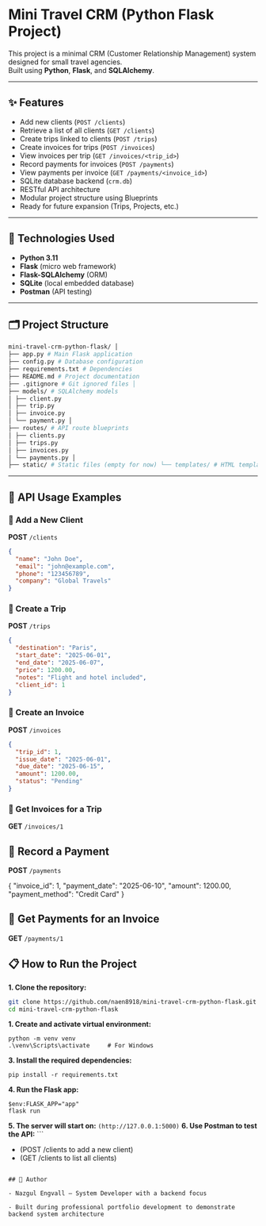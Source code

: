 # Mini Travel CRM (Python Flask Project)

This project is a minimal CRM (Customer Relationship Management) system designed for small travel agencies.  
Built using **Python**, **Flask**, and **SQLAlchemy**.

---

## ✨ Features

- Add new clients (`POST /clients`)
- Retrieve a list of all clients (`GET /clients`)
- Create trips linked to clients (`POST /trips`)
- Create invoices for trips (`POST /invoices`)
- View invoices per trip (`GET /invoices/<trip_id>`)
- Record payments for invoices (`POST /payments`)
- View payments per invoice (`GET /payments/<invoice_id>`)
- SQLite database backend (`crm.db`)
- RESTful API architecture
- Modular project structure using Blueprints
- Ready for future expansion (Trips, Projects, etc.)

---

## 🚀 Technologies Used

- **Python 3.11**
- **Flask** (micro web framework)
- **Flask-SQLAlchemy** (ORM)
- **SQLite** (local embedded database)
- **Postman** (API testing)

---

## 🗂️ Project Structure

```bash
mini-travel-crm-python-flask/ │ 
├── app.py # Main Flask application
├── config.py # Database configuration
├── requirements.txt # Dependencies 
├── README.md # Project documentation 
├── .gitignore # Git ignored files │ 
├── models/ # SQLAlchemy models 
│ ├── client.py 
│ ├── trip.py 
│ ├── invoice.py 
│ └── payment.py │ 
├── routes/ # API route blueprints 
│ ├── clients.py 
│ ├── trips.py 
│ ├── invoices.py 
│ └── payments.py │ 
├── static/ # Static files (empty for now) └── templates/ # HTML templates (empty for now)
```


---

## 🧪 API Usage Examples

### 📌 Add a New Client

**POST** `/clients`

```json
{
  "name": "John Doe",
  "email": "john@example.com",
  "phone": "123456789",
  "company": "Global Travels"
}
```

### 📌 Create a Trip

**POST** `/trips`
```json
{
  "destination": "Paris",
  "start_date": "2025-06-01",
  "end_date": "2025-06-07",
  "price": 1200.00,
  "notes": "Flight and hotel included",
  "client_id": 1
}
```

### 📌 Create an Invoice
**POST** `/invoices`
```json
{
  "trip_id": 1,
  "issue_date": "2025-06-01",
  "due_date": "2025-06-15",
  "amount": 1200.00,
  "status": "Pending"
}
```

### 📌 Get Invoices for a Trip
**GET** `/invoices/1`

## 📌 Record a Payment
**POST** `/payments`

{
  "invoice_id": 1,
  "payment_date": "2025-06-10",
  "amount": 1200.00,
  "payment_method": "Credit Card"
}
## 📌 Get Payments for an Invoice
**GET** `/payments/1`


## 📋 How to Run the Project

**1. Clone the repository:**

   ```bash
   git clone https://github.com/naen8918/mini-travel-crm-python-flask.git
   cd mini-travel-crm-python-flask
   ```

**1. Create and activate virtual environment:**

   ```
   python -m venv venv
   .\venv\Scripts\activate     # For Windows
   ``` 

**3. Install the required dependencies:**

   ```
   pip install -r requirements.txt
   ```

**4. Run the Flask app:**
   ```
   $env:FLASK_APP="app"
   flask run
   ```

**5. The server will start on:**
    ```
   (http://127.0.0.1:5000)
    ```
**6. Use Postman to test the API:**
    ```
   - (POST /clients to add a new client)
   - (GET /clients to list all clients)
   
   ```

## 👤 Author

- Nazgul Engvall – System Developer with a backend focus

- Built during professional portfolio development to demonstrate backend system architecture